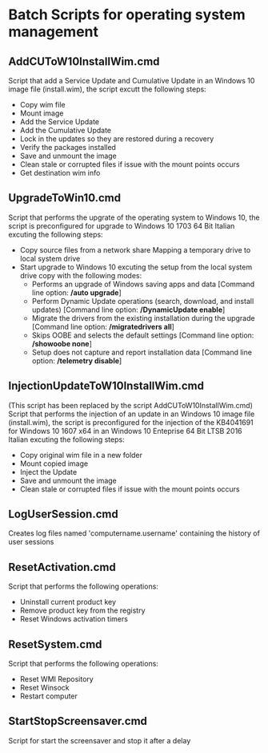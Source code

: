 # Batch Scripts for operating system management

## AddCUToW10InstallWim.cmd
Script that add a Service Update and Cumulative Update in an Windows 10 image file (install.wim), the script excutt the following steps:
- Copy wim file
- Mount image
- Add the Service Update
- Add the Cumulative Update
- Lock in the updates so they are restored during a recovery
- Verify the packages installed
- Save and unmount the image
- Clean stale or corrupted files if issue with the mount points occurs
- Get destination wim info
## UpgradeToWin10.cmd
Script that performs the upgrate of the operating system to Windows 10, the script is preconfigured for upgrade to Windows 10 1703 64 Bit Italian excuting the following steps:
- Copy source files from a network share Mapping a temporary drive to local system drive
- Start upgrade to Windows 10 excuting the setup from the local system drive copy with the following modes:
  - Performs an upgrade of Windows saving apps and data [Command line option: **/auto upgrade**]
  - Perform Dynamic Update operations (search, download, and install updates) [Command line option: **/DynamicUpdate enable**]
  - Migrate the drivers from the existing installation during the upgrade [Command line option: **/migratedrivers all**]
  - Skips OOBE and selects the default settings [Command line option: **/showoobe none**]
  - Setup does not capture and report installation data [Command line option: **/telemetry disable**]
## InjectionUpdateToW10InstallWim.cmd
(This script has been replaced by the script AddCUToW10InstallWim.cmd)
Script that performs the injection of an update in an Windows 10 image file (install.wim), the script is preconfigured for the injection of the KB4041691 for Windows 10 1607 x64 in an Windows 10 Enteprise 64 Bit LTSB 2016 Italian excuting the following steps:
- Copy original wim file in a new folder
- Mount copied image
- Inject the Update
- Save and unmount the image
- Clean stale or corrupted files if issue with the mount points occurs
## LogUserSession.cmd
Creates log files named 'computername.username' containing the history of user sessions
## ResetActivation.cmd
Script that performs the following operations:
- Uninstall  current product key
- Remove product key from the registry
- Reset Windows activation timers
## ResetSystem.cmd
Script that performs the following operations:
- Reset WMI Repository
- Reset Winsock
- Restart computer
## StartStopScreensaver.cmd
Script for start the screensaver and stop it after a delay
